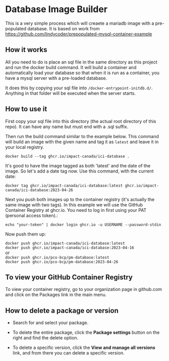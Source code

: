 # Database Image Builder

This is a very simple process which will creaete a mariadb image with a pre-populated database. It is based on work
from https://github.com/lindycoder/prepopulated-mysql-container-example


## How it works

All you need to do is place an sql file in the same directory as this project and run the docker build command.
It will build a container and automatically load your database so that when it is run as a container, you have
a mysql server with a pre-loaded database.

It does this by copying your sql file into `/docker-entrypoint-initdb.d/`. Anything in that folder will be executed
when the server starts.

## How to use it

First copy your sql file into this directory (the actual root directory of this repo). It can have any name but
must end with a .sql suffix.

Then run the build command similar to the example below.
This command will build an image with the given name and tag it as `latest` and leave it in your local registry.

`docker build --tag ghcr.io/impact-canada/ici-database .`

It's good to have the image tagged as both 'latest' and the date of the image. So let's add a date tag now.
Use this command, with the current date:

`docker tag ghcr.io/impact-canada/ici-database:latest ghcr.io/impact-canada/ici-database:2023-04-26`

Next you push both images up to the container registry (it's actually the same image with two tags).
In this example we will use the GitHub Container Registry
at ghcr.io. You need to log in first using your PAT (personal access token).:

`echo "your-token" | docker login ghcr.io -u USERNAME --password-stdin`

Now push them up:

`docker push ghcr.io/impact-canada/ici-database:latest`<br>
`docker push ghcr.io/impact-canada/ici-database:2023-04-16`<br>
or<br>
`docker push ghcr.io/pco-bcp/pm-database:latest`<br>
`docker push ghcr.io/pco-bcp/pm-database:2023-04-26`

## To view your GitHub Container Registry

To view your container registry, go to your organization page in github.com and click on the Packages link in the main menu.

## How to delete a package or version

- Search for and select your package.

- To delete the entire package, click the **Package settings** button on the right and find the delete option.

- To delete a specific version, click the **View and manage all versions** link, and from there you can delete a specific version.
